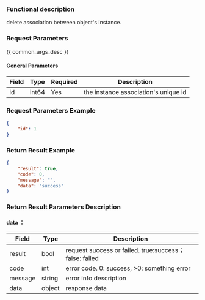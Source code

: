 ### Functional description

delete association between object's instance.

### Request Parameters

{{ common_args_desc }}

#### General Parameters
| Field                 |  Type      | Required	   |  Description          |
|----------------------|------------|--------|-----------------------------|
| id           | int64     | Yes    | the instance association's unique id             |

### Request Parameters Example

``` json
{
    "id": 1
}
```

### Return Result Example

```json
{
    "result": true,
    "code": 0,
    "message": "",
    "data": "success"
}

```

### Return Result Parameters Description

#### data ：

| Field       | Type     | Description         |
|------------|----------|--------------|
| result | bool | request success or failed. true:success；false: failed |
| code | int | error code. 0: success, >0: something error |
| message | string | error info description |
| data | object | response data |

